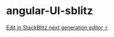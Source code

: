# angular-UI-sblitz

[Edit in StackBlitz next generation editor ⚡️](https://stackblitz.com/~/github.com/santhsatsangi/angular-UI-sblitz)